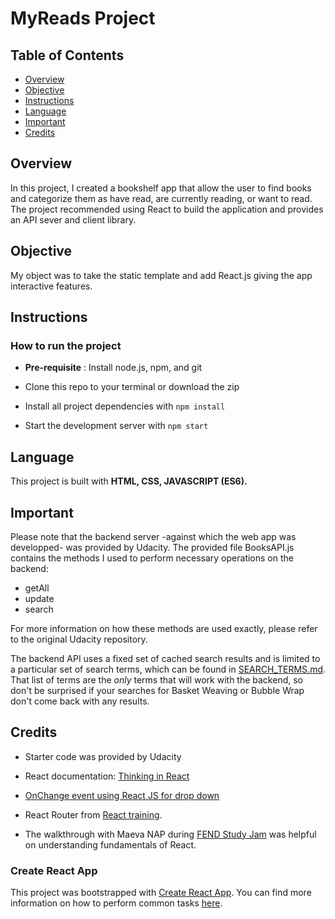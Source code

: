 # MyReads Project

## Table of Contents

* [Overview](#Overview)
* [Objective](#Objective)
* [Instructions](#Instructions)
* [Language](#Language)
* [Important](#Important)
* [Credits](#Credits)


## Overview
In this project, I created a bookshelf app that allow the user to find books and categorize them as have read, are currently reading, or want to read. The project recommended using React to build the application and provides an API sever and client library.

## Objective
My object was to take the static template and add React.js giving the app interactive features.

## Instructions

### How to run the project

* **Pre-requisite** : Install node.js, npm, and git

* Clone this repo to your terminal or download the zip

* Install all project dependencies with `npm install`

* Start the development server with `npm start`


## Language

This project is built with **HTML, CSS, JAVASCRIPT (ES6).**

## Important

Please note that the backend server -against which the web app was developped- was provided by Udacity. The provided file BooksAPI.js contains the methods I used to perform necessary operations on the backend:

* getAll
* update
* search

For more information on how these methods are used exactly, please refer to the original Udacity repository.


The backend API uses a fixed set of cached search results and is limited to a particular set of search terms, which can be found in [SEARCH_TERMS.md](SEARCH_TERMS.md). That list of terms are the _only_ terms that will work with the backend, so don't be surprised if your searches for Basket Weaving or Bubble Wrap don't come back with any results.

## Credits

* Starter code was provided by Udacity

* React documentation: [Thinking in React](https://reactjs.org/docs/thinking-in-react.html)

* [OnChange event using React JS for drop down](https://stackoverflow.com/questions/28868071/onchange-event-using-react-js-for-drop-down)


* React Router from [React training](https://reacttraining.com/react-router/web/example/url-params).

* The walkthrough with Maeva NAP during [FEND Study Jam](https://www.youtube.com/watch?v=i6L2jLHV9j8&feature=youtu.be) was helpful on understanding fundamentals of React.

### Create React App

This project was bootstrapped with [Create React App](https://github.com/facebookincubator/create-react-app). You can find more information on how to perform common tasks [here](https://github.com/facebookincubator/create-react-app/blob/master/packages/react-scripts/template/README.md).
